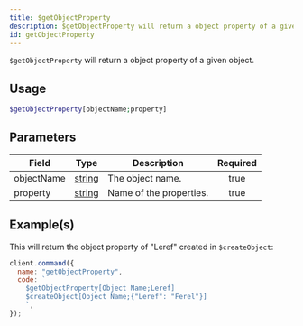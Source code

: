 ```yaml
---
title: $getObjectProperty
description: $getObjectProperty will return a object property of a given object.
id: getObjectProperty
---
```


`$getObjectProperty` will return a object property of a given object.

## Usage

```php
$getObjectProperty[objectName;property]
```

## Parameters

| Field      | Type                                                                                              | Description             | Required |
| ---------- | ------------------------------------------------------------------------------------------------- | ----------------------- | :------: |
| objectName | [string](https://developer.mozilla.org/en-US/docs/Web/JavaScript/Reference/Global_Objects/String) | The object name.        |   true   |
| property   | [string](https://developer.mozilla.org/en-US/docs/Web/JavaScript/Reference/Global_Objects/String) | Name of the properties. |   true   |

## Example(s)

This will return the object property of "Leref" created in `$createObject`:

```javascript
client.command({
  name: "getObjectProperty",
  code: `
    $getObjectProperty[Object Name;Leref]
    $createObject[Object Name;{"Leref": "Ferel"}]
    `,
});
```
